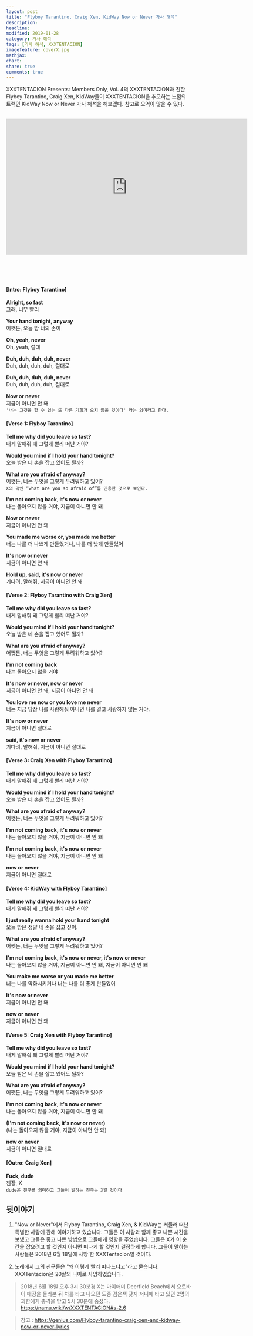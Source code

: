 ```yaml
---
layout: post
title: "Flyboy Tarantino, Craig Xen, KidWay Now or Never 가사 해석"
description: 
headline: 
modified: 2019-01-28
category: 가사 해석
tags: [가사 해석, XXXTENTACION]
imagefeature: coverX.jpg
mathjax: 
chart: 
share: true
comments: true
---
```


XXXTENTACION Presents: Members Only, Vol. 4의 XXXTENTACION과 친한 Flyboy Tarantino, Craig Xen, KidWay들이 XXXTENTACION을 추모하는 느낌의 트랙인 KidWay Now or Never 가사 해석을 해보겠다. 참고로 오역이 많을 수 있다.

<br>

<div align="center">

<iframe width="657" height="370" src="https://www.youtube.com/embed/kFAFp8ZOy5g" frameborder="0" allow="accelerometer; autoplay; encrypted-media; gyroscope; picture-in-picture" allowfullscreen></iframe>

</div>

<br><br><br>

#### [Intro: Flyboy Tarantino]
**Alright, so fast**  
그래, 너무 빨리

**Your hand tonight, anyway**  
어쨋든, 오늘 밤 너의 손이

**Oh, yeah, never**  
Oh, yeah, 절대

**Duh, duh, duh, duh, never**  
Duh, duh, duh, duh, 절대로

**Duh, duh, duh, duh, never**  
Duh, duh, duh, duh, 절대로

**Now or never**  
지금이 아니면 안 돼  
`'너는 그것을 할 수 있는 또 다른 기회가 오지 않을 것이다' 라는 의미라고 한다.`

#### [Verse 1: Flyboy Tarantino]
**Tell me why did you leave so fast?**  
내게 말해줘 왜 그렇게 빨리 떠난 거야?

**Would you mind if I hold your hand tonight?**  
오늘 밤은 네 손을 잡고 있어도 될까?

**What are you afraid of anyway?**  
어쨋든, 너는 무엇을 그렇게 두려워하고 있어?  
`X의 곡인 “what are you so afraid of”를 인용한 것으로 보인다.`

**I'm not coming back, it's now or never**  
나는 돌아오지 않을 거야, 지금이 아니면 안 돼  

**Now or never**  
지금이 아니면 안 돼 

**You made me worse or, you made me better**  
너는 나를 더 나쁘게 만들었거나, 나를 더 낫게 만들었어

**It's now or never**  
지금이 아니면 안 돼 

**Hold up, said, it's now or never**  
기다려, 말해줘, 지금이 아니면 안 돼 

#### [Verse 2: Flyboy Tarantino with Craig Xen]
**Tell me why did you leave so fast?**  
내게 말해줘 왜 그렇게 빨리 떠난 거야?

**Would you mind if I hold your hand tonight?**  
오늘 밤은 네 손을 잡고 있어도 될까?

**What are you afraid of anyway?**  
어쨋든, 너는 무엇을 그렇게 두려워하고 있어?  

**I'm not coming back**  
나는 돌아오지 않을 거야 

**It's now or never, now or never**  
지금이 아니면 안 돼, 지금이 아니면 안 돼

**You love me now or you love me never**  
너는 지금 당장 나를 사랑해줘 아니면 나를 결코 사랑하지 않는 거야.

**It's now or never**  
지금이 아니면 절대로

**said, it's now or never**  
기다려, 말해줘, 지금이 아니면 절대로

#### [Verse 3: Craig Xen with Flyboy Tarantino]
**Tell me why did you leave so fast?**  
내게 말해줘 왜 그렇게 빨리 떠난 거야?

**Would you mind if I hold your hand tonight?**  
오늘 밤은 네 손을 잡고 있어도 될까?

**What are you afraid of anyway?**  
어쨋든, 너는 무엇을 그렇게 두려워하고 있어?  

**I'm not coming back, it's now or never**  
나는 돌아오지 않을 거야, 지금이 아니면 안 돼  

**I'm not coming back, it's now or never**  
나는 돌아오지 않을 거야, 지금이 아니면 안 돼  

**now or never**  
지금이 아니면 절대로

#### [Verse 4: KidWay with Flyboy Tarantino]
**Tell me why did you leave so fast?**  
내게 말해줘 왜 그렇게 빨리 떠난 거야?

**I just really wanna hold your hand tonight**  
오늘 밤은 정말 네 손을 잡고 싶어.

**What are you afraid of anyway?**  
어쨋든, 너는 무엇을 그렇게 두려워하고 있어?  

**I'm not coming back, it's now or never, it's now or never**  
나는 돌아오지 않을 거야, 지금이 아니면 안 돼, 지금이 아니면 안 돼  

**You make me worse or you made me better**  
너는 나를 악화시키거나 너는 나를 더 좋게 만들었어

**It's now or never**  
지금이 아니면 안 돼 

**now or never**  
지금이 아니면 안 돼 

#### [Verse 5: Craig Xen with Flyboy Tarantino]
**Tell me why did you leave so fast?**  
내게 말해줘 왜 그렇게 빨리 떠난 거야?

**Would you mind if I hold your hand tonight?**  
오늘 밤은 네 손을 잡고 있어도 될까?

**What are you afraid of anyway?**  
어쨋든, 너는 무엇을 그렇게 두려워하고 있어?  

**I'm not coming back, it's now or never**  
나는 돌아오지 않을 거야, 지금이 아니면 안 돼  

**(I'm not coming back, it's now or never)**  
(나는 돌아오지 않을 거야, 지금이 아니면 안 돼)

**now or never**  
지금이 아니면 절대로

#### [Outro: Craig Xen]
**Fuck, dude**  
젠장, X  
`dude은 친구를 의미하고 그들이 말하는 친구는 X일 것이다`

## 뒷이야기
1. "Now or Never"에서 Flyboy Tarantino, Craig Xen, & KidWay는 서둘러 떠난 특별한 사람에 관해 이야기하고 있습니다. 그들은 이 사람과 함께 좋고 나쁜 시간을 보냈고 그들은 좋고 나쁜 방법으로 그들에게 영향을 주었습니다. 그들은 X가 이 순간을 잡으려고 할 것인지 아니면 떠나게 할 것인지 결정하게 합니다. 그들이 말하는 사람들은 2018년 6월 18일에 사망 한 XXXTentacion일 것이다.

2. 노래에서 그의 친구들은 "왜 이렇게 빨리 떠나느냐고"라고 묻습니다. XXXTentacion은 20살의 나이로 사망하였습니다.  
> 2018년 6월 18일 오후 3시 30분경 X는 마이애미 Deerfield Beach에서 오토바이 매장을 둘러본 뒤 차를 타고 나오던 도중 검은색 닷지 저니에 타고 있던 2명의 괴한에게 총격을 받고 5시 30분에 숨졌다. https://namu.wiki/w/XXXTENTACION#s-2.6

> 참고 : https://genius.com/Flyboy-tarantino-craig-xen-and-kidway-now-or-never-lyrics  
